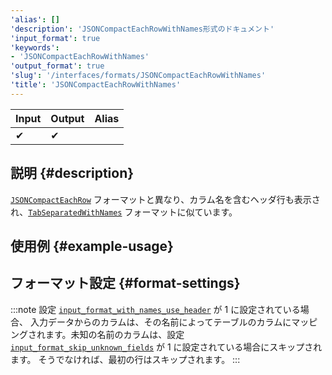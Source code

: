 ```yaml
---
'alias': []
'description': 'JSONCompactEachRowWithNames形式のドキュメント'
'input_format': true
'keywords':
- 'JSONCompactEachRowWithNames'
'output_format': true
'slug': '/interfaces/formats/JSONCompactEachRowWithNames'
'title': 'JSONCompactEachRowWithNames'
---
```




| Input | Output | Alias |
|-------|--------|-------|
| ✔     | ✔      |       |


## 説明 {#description}

[`JSONCompactEachRow`](./JSONCompactEachRow.md) フォーマットと異なり、カラム名を含むヘッダ行も表示され、[`TabSeparatedWithNames`](../TabSeparated/TabSeparatedWithNames.md) フォーマットに似ています。


## 使用例 {#example-usage}

## フォーマット設定 {#format-settings}

:::note
設定 [`input_format_with_names_use_header`](/operations/settings/settings-formats.md/#input_format_with_names_use_header) が 1 に設定されている場合、
入力データからのカラムは、その名前によってテーブルのカラムにマッピングされます。未知の名前のカラムは、設定 [`input_format_skip_unknown_fields`](/operations/settings/settings-formats.md/#input_format_skip_unknown_fields) が 1 に設定されている場合にスキップされます。
そうでなければ、最初の行はスキップされます。
:::
